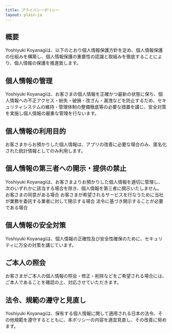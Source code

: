 ```yaml
---
title: プライバシーポリシー
layout: plain-ja
---
```

## 概要

Yoshiyuki Koyanagiは、以下のとおり個人情報保護方針を定め、個人情報保護の仕組みを構築し、個人情報保護の重要性の認識と取組みを徹底することにより、個人情報の保護を推進致します。

## 個人情報の管理

Yoshiyuki Koyanagiは、お客さまの個人情報を正確かつ最新の状態に保ち、個人情報への不正アクセス・紛失・破損・改ざん・漏洩などを防止するため、セキュリティシステムの維持・管理体制の整備徹底等の必要な措置を講じ、安全対策を実施し個人情報の厳重な管理を行ないます。

## 個人情報の利用目的

お客さまからお預かりした個人情報は、アプリの改善に必要な場合のみ、匿名化された統計情報としてのみ利用します。

## 個人情報の第三者への開示・提供の禁止

Yoshiyuki Koyanagiは、お客さまよりお預かりした個人情報を適切に管理し、次のいずれかに該当する場合を除き、個人情報を第三者に開示いたしません。 お客さまの同意がある場合 お客さまが希望されるサービスを行なうために当社が業務を委託する業者に対して開示する場合 法令に基づき開示することが必要である場合

## 個人情報の安全対策

Yoshiyuki Koyanagiは、個人情報の正確性及び安全性確保のために、セキュリティに万全の対策を講じています。

## ご本人の照会

お客さまがご本人の個人情報の照会・修正・削除などをご希望される場合には、ご本人であることを確認の上、対応させていただきます。

## 法令、規範の遵守と見直し

Yoshiyuki Koyanagiは、保有する個人情報に関して適用される日本の法令、その他規範を遵守するとともに、本ポリシーの内容を適宜見直し、その改善に努めます。
